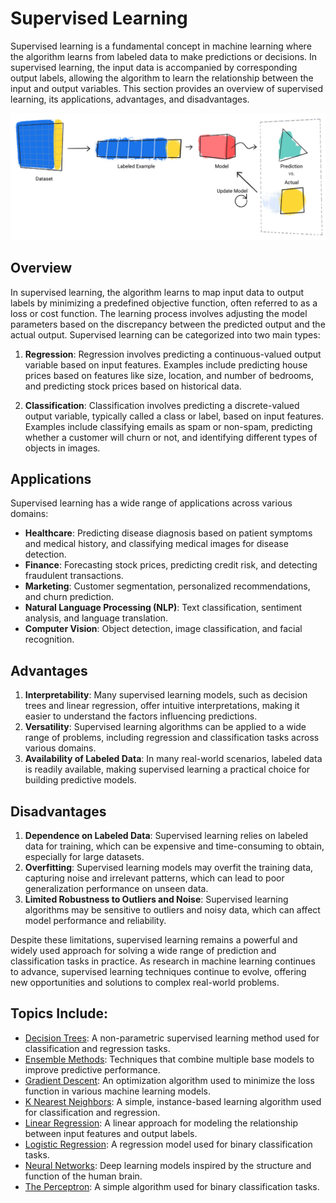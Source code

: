 # Supervised Learning

Supervised learning is a fundamental concept in machine learning where the algorithm learns from labeled data to make predictions or decisions. In supervised learning, the input data is accompanied by corresponding output labels, allowing the algorithm to learn the relationship between the input and output variables. This section provides an overview of supervised learning, its applications, advantages, and disadvantages.

![image](Images/super.png)

## Overview

In supervised learning, the algorithm learns to map input data to output labels by minimizing a predefined objective function, often referred to as a loss or cost function. The learning process involves adjusting the model parameters based on the discrepancy between the predicted output and the actual output. Supervised learning can be categorized into two main types:

1. **Regression**: Regression involves predicting a continuous-valued output variable based on input features. Examples include predicting house prices based on features like size, location, and number of bedrooms, and predicting stock prices based on historical data.

2. **Classification**: Classification involves predicting a discrete-valued output variable, typically called a class or label, based on input features. Examples include classifying emails as spam or non-spam, predicting whether a customer will churn or not, and identifying different types of objects in images.

## Applications

Supervised learning has a wide range of applications across various domains:

- **Healthcare**: Predicting disease diagnosis based on patient symptoms and medical history, and classifying medical images for disease detection.
- **Finance**: Forecasting stock prices, predicting credit risk, and detecting fraudulent transactions.
- **Marketing**: Customer segmentation, personalized recommendations, and churn prediction.
- **Natural Language Processing (NLP)**: Text classification, sentiment analysis, and language translation.
- **Computer Vision**: Object detection, image classification, and facial recognition.

## Advantages

1. **Interpretability**: Many supervised learning models, such as decision trees and linear regression, offer intuitive interpretations, making it easier to understand the factors influencing predictions.
2. **Versatility**: Supervised learning algorithms can be applied to a wide range of problems, including regression and classification tasks across various domains.
3. **Availability of Labeled Data**: In many real-world scenarios, labeled data is readily available, making supervised learning a practical choice for building predictive models.

## Disadvantages

1. **Dependence on Labeled Data**: Supervised learning relies on labeled data for training, which can be expensive and time-consuming to obtain, especially for large datasets.
2. **Overfitting**: Supervised learning models may overfit the training data, capturing noise and irrelevant patterns, which can lead to poor generalization performance on unseen data.
3. **Limited Robustness to Outliers and Noise**: Supervised learning algorithms may be sensitive to outliers and noisy data, which can affect model performance and reliability.

Despite these limitations, supervised learning remains a powerful and widely used approach for solving a wide range of prediction and classification tasks in practice. As research in machine learning continues to advance, supervised learning techniques continue to evolve, offering new opportunities and solutions to complex real-world problems.

## Topics Include:

- [Decision Trees](https://github.com/kjarjoura/INDE577demo/tree/main/Supervised%20Learning/Decision%20Trees): A non-parametric supervised learning method used for classification and regression tasks.
- [Ensemble Methods](https://github.com/kjarjoura/INDE577demo/tree/main/Supervised%20Learning/Ensemble%20Methods): Techniques that combine multiple base models to improve predictive performance.
- [Gradient Descent](https://github.com/kjarjoura/INDE577demo/tree/main/Supervised%20Learning/Gradient%20Descent): An optimization algorithm used to minimize the loss function in various machine learning models.
- [K Nearest Neighbors](https://github.com/kjarjoura/INDE577demo/tree/main/Supervised%20Learning/K%20Nearest%20Neighbors): A simple, instance-based learning algorithm used for classification and regression.
- [Linear Regression](https://github.com/kjarjoura/INDE577demo/tree/main/Supervised%20Learning/Linear%20Regression): A linear approach for modeling the relationship between input features and output labels.
- [Logistic Regression](https://github.com/kjarjoura/INDE577demo/tree/main/Supervised%20Learning/Logistic%20Regression): A regression model used for binary classification tasks.
- [Neural Networks](https://github.com/kjarjoura/INDE577demo/tree/main/Supervised%20Learning/Neural%20Networks): Deep learning models inspired by the structure and function of the human brain.
- [The Perceptron](https://github.com/kjarjoura/INDE577demo/tree/main/Supervised%20Learning/The%20Perceptron): A simple algorithm used for binary classification tasks.
